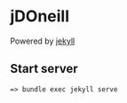 jDOneill
=================

Powered by [jekyll](https://jekyllrb.com/)

## Start server

```
=> bundle exec jekyll serve
```
